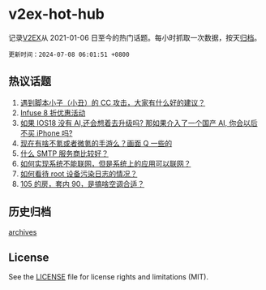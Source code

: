 # v2ex-hot-hub

 记录[V2EX](https://www.v2ex.com/)从 2021-01-06 日至今的热门话题。每小时抓取一次数据，按天[归档](archives)。

`更新时间：2024-07-08 06:01:51 +0800`

## 热议话题

1. [遇到脚本小子（小丑）的 CC 攻击，大家有什么好的建议？](https://www.v2ex.com/t/1055422)
1. [Infuse 8 折优惠活动](https://www.v2ex.com/t/1055441)
1. [如果 IOS18 没有 AI,还会想着去升级吗? 那如果介入了一个国产 AI, 你会以后不买 iPhone 吗?](https://www.v2ex.com/t/1055401)
1. [现在有啥不氪或者微氪的手游么？画面 Q 一些的](https://www.v2ex.com/t/1055416)
1. [什么 SMTP 服务商比较好？](https://www.v2ex.com/t/1055387)
1. [如何实现系统不能联网，但是系统上的应用可以联网？](https://www.v2ex.com/t/1055400)
1. [如何看待 root 设备污染日志的情况？](https://www.v2ex.com/t/1055435)
1. [105 的房，套内 90，是搞啥空调合适？](https://www.v2ex.com/t/1055386)

## 历史归档

[archives](archives)

## License

See the [LICENSE](LICENSE) file for license rights and limitations (MIT).
